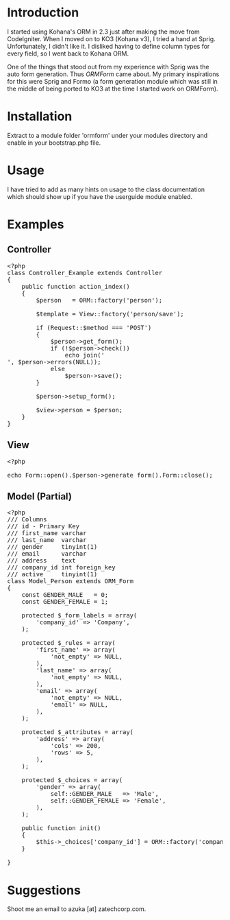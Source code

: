 Introduction
============

I started using Kohana's ORM in 2.3 just after making the move from CodeIgniter. When I moved on to KO3 (Kohana v3), I tried a hand at Sprig. Unfortunately, I didn't like it. I disliked having to define column types for every field, so I went back to Kohana ORM.

One of the things that stood out from my experience with Sprig was the auto form generation. Thus *ORMForm* came about. My primary inspirations for this were Sprig and Formo (a form generation module which was still in the middle of being ported to KO3 at the time I started work on ORMForm).

Installation
============
Extract to a module folder 'ormform' under your modules directory and enable in your bootstrap.php file.

Usage
============
I have tried to add as many hints on usage to the class documentation which should show up if you have the userguide module enabled.

Examples
===========
Controller
----------
<pre>
&lt;?php
class Controller_Example extends Controller
{
    public function action_index()
    {
        $person   = ORM::factory('person');

        $template = View::factory('person/save');

        if (Request::$method === 'POST')
        {
            $person->get_form();
            if (!$person->check())
                echo join('<br />', $person->errors(NULL));
            else
                $person->save();
        }        

        $person->setup_form();        

        $view->person = $person;
    }
}
</pre>

View
------
<pre>&lt;?php

echo Form::open().$person->generate_form().Form::close();</pre>

Model (Partial)
--------------
<pre>&lt;?php
/// Columns
/// id - Primary Key
/// first_name varchar
/// last_name  varchar
/// gender     tinyint(1)
/// email      varchar
/// address    text
/// company_id int foreign_key
/// active     tinyint(1)
class Model_Person extends ORM_Form
{
    const GENDER_MALE   = 0;
    const GENDER_FEMALE = 1;
    
    protected $_form_labels = array(
        'company_id' => 'Company',
    );

    protected $_rules = array(
        'first_name' => array(
            'not_empty' => NULL,
        ),
        'last_name' => array(
            'not_empty' => NULL,
        ),
        'email' => array(
            'not_empty' => NULL,
            'email' => NULL,
        ),
    );
    
    protected $_attributes = array(
        'address' => array(
            'cols' => 200,
            'rows' => 5,
        ),
    );
    
    protected $_choices = array(
        'gender' => array(
            self::GENDER_MALE   => 'Male',
            self::GENDER_FEMALE => 'Female',
        ),
    );
    
    public function init()
    {
        $this->_choices['company_id'] = ORM::factory('company')->find_all()->as_array('id', 'name');
    }
    
}</pre>


Suggestions
============
Shoot me an email to azuka [at] zatechcorp.com.